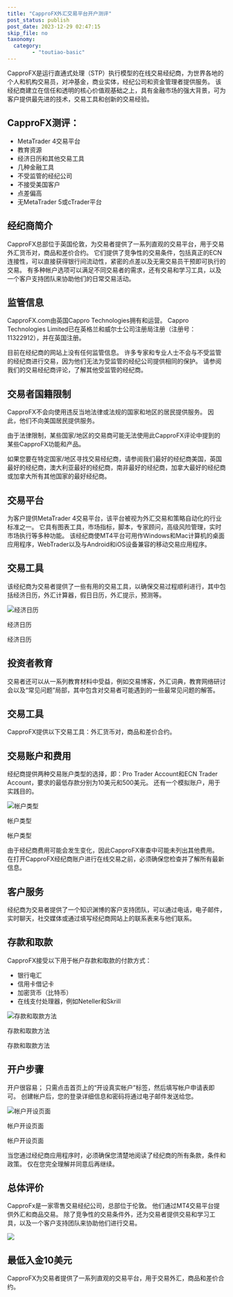```yaml
---
title: "CapproFX外汇交易平台开户测评"
post_status: publish
post_date: 2023-12-29 02:47:15
skip_file: no
taxonomy:
  category:
        - "toutiao-basic"
---
```


CapproFX是运行直通式处理（STP）执行模型的在线交易经纪商，为世界各地的个人和机构交易员，对冲基金，商业实体，经纪公司和资金管理者提供服务。 该经纪商建立在信任和透明的核心价值观基础之上，具有金融市场的强大背景，可为客户提供最先进的技术，交易工具和创新的交易经验。

## CapproFX测评：

- MetaTrader 4交易平台
- 教育资源
- 经济日历和其他交易工具
- 几种金融工具
- 不受监管的经纪公司
- 不接受美国客户
- 点差偏高
- 无MetaTrader 5或cTrader平台

## 经纪商简介

CapproFX总部位于英国伦敦，为交易者提供了一系列直观的交易平台，用于交易外汇货币对，商品和差价合约。 它们提供了竞争性的交易条件，包括真正的ECN连接性，可以直接获得银行间流动性，紧密的点差以及无需交易员干预即可执行的交易。 有多种帐户选项可以满足不同交易者的需求，还有交易和学习工具，以及一个客户支持团队来协助他们的日常交易活动。

## 监管信息

CapproFX.com由英国Cappro Technologies拥有和运营。 Cappro Technologies Limited已在英格兰和威尔士公司注册局注册（注册号：11322912），并在英国注册。

目前在经纪商的网站上没有任何监管信息。 许多专家和专业人士不会与不受监管的经纪商进行交易，因为他们无法为受监管的经纪公司提供相同的保护。 请参阅我们的交易经纪商评论，了解其他受监管的经纪商。

## 交易者国籍限制

CapproFX不会向使用违反当地法律或法规的国家和地区的居民提供服务。 因此，他们不向美国居民提供服务。

由于法律限制，某些国家/地区的交易商可能无法使用此CapproFX评论中提到的某些CapproFX功能和产品。

如果您要在特定国家/地区寻找交易经纪商，请参阅我们最好的经纪商美国，英国最好的经纪商，澳大利亚最好的经纪商，南非最好的经纪商，加拿大最好的经纪商或加拿大所有其他国家的最好经纪商。

## 交易平台

为客户提供MetaTrader 4交易平台，该平台被视为外汇交易和策略自动化的行业标准之一。 它具有图表工具，市场指标，脚本，专家顾问，高级风险管理，实时市场执行等多种功能。 该经纪商使MT4平台可用作Windows和Mac计算机的桌面应用程序，WebTrader以及与Android和iOS设备兼容的移动交易应用程序。

## 交易工具

该经纪商为交易者提供了一些有用的交易工具，以确保交易过程顺利进行，其中包括经济日历，外汇计算器，假日日历，外汇提示，预测等。

![经济日历](https://cdn.fendou.la/funstoutiao/2020/11/CapproFX-Review-Economic-Calendar-.jpg "经济日历")

经济日历

经济日历

## 投资者教育

交易者还可以从一系列教育材料中受益，例如交易博客，外汇词典，教育网络研讨会以及“常见问题”局部，其中包含对交易者可能遇到的一些最常见问题的解答。

## 交易工具

CapproFX提供以下交易工具：外汇货币对，商品和差价合约。

## 交易账户和费用

经纪商提供两种交易账户类型的选择，即：Pro Trader Account和ECN Trader Account，要求的最低存款分别为10美元和500美元。 还有一个模拟账户，用于实践目的。

![帐户类型](https://cdn.fendou.la/funstoutiao/2020/11/CapproFX-Review-Account-Types.jpg "帐户类型")

帐户类型

帐户类型

由于经纪商费用可能会发生变化，因此CapproFX审查中可能未列出其他费用。 在打开CapproFX经纪商账户进行在线交易之前，必须确保您检查并了解所有最新信息。

## 客户服务

经纪商为交易者提供了一个知识渊博的客户支持团队，可以通过电话，电子邮件，实时聊天，社交媒体或通过填写经纪商网站上的联系表来与他们联系。

## 存款和取款

CapproFX接受以下用于帐户存款和取款的付款方式：

- 银行电汇
- 信用卡借记卡
- 加密货币（比特币）
- 在线支付处理器，例如Neteller和Skrill

![存款和取款方法](https://cdn.fendou.la/funstoutiao/2020/11/CapproFX-Review-Deposit-and-Withdrawal-Methods-.jpg "存款和取款方法")

存款和取款方法

存款和取款方法

## 开户步骤

开户很容易； 只需点击首页上的“开设真实帐户”标签，然后填写帐户申请表即可。 创建帐户后，您的登录详细信息和密码将通过电子邮件发送给您。

![帐户开设页面](https://cdn.fendou.la/funstoutiao/2020/11/CapproFX-Review-Account-Opening-Page--275x1024.jpg "帐户开设页面")

帐户开设页面

帐户开设页面

当您通过经纪商应用程序时，必须确保您清楚地阅读了经纪商的所有条款，条件和政策。 仅在您完全理解并同意后再继续。

## 总体评价

CapproFx是一家零售交易经纪公司，总部位于伦敦。 他们通过MT4交易平台提供外汇和商品交易。 除了竞争性的交易条件外，还为交易者提供交易和学习工具，以及一个客户支持团队来协助他们进行交易。

![](https://cdn.fendou.la/funstoutiao/2020/11/CapproFX-Logo.png)

## 最低入金10美元

CapproFX为交易者提供了一系列直观的交易平台，用于交易外汇，商品和差价合约。
